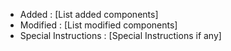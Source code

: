 <!--- 
PR Naming Standard     : [CR_Number]-[ProjectTaskNumber]-[Eid/Tid]-[Description]-[Impl/Prod_Sup]-[Normal/Urgent]
--->

<!--- Edit the below section --->

- Added                : [List added components]
- Modified             : [List modified components]
- Special Instructions : [Special Instructions if any]

